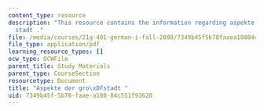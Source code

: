 ```yaml
---
content_type: resource
description: "This resource contains the information regarding aspekte der gro\xDF\
  stadt ."
file: /media/courses/21g-401-german-i-fall-2008/7349b45f5b78faaea18084c551f93620_MIT21G_401F08_groastadt.pdf
file_type: application/pdf
learning_resource_types: []
ocw_type: OCWFile
parent_title: Study Materials
parent_type: CourseSection
resourcetype: Document
title: "Aspekte der gro\xDFstadt "
uid: 7349b45f-5b78-faae-a180-84c551f93620
---
```

